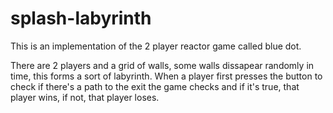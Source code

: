 # splash-labyrinth

This is an implementation of the 2 player reactor game called blue dot.

There are 2 players and a grid of walls, some walls dissapear randomly in time, this forms a sort of labyrinth.
When a player first presses the button to check if there's a path to the exit the game checks and if it's true, that player wins, if not, that player loses.